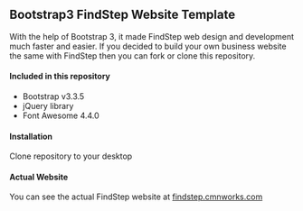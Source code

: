 ## Bootstrap3 FindStep Website Template
With the help of Bootstrap 3, it made FindStep web design and development much faster and easier.
If you decided to build your own business website the same with FindStep then you can fork or clone this repository.

#### Included in this repository
- Bootstrap v3.3.5
- jQuery library
- Font Awesome 4.4.0

#### Installation
Clone repository to your desktop

#### Actual Website
You can see the actual FindStep website at
[findstep.cmnworks.com](http://findstep.cmnworks.com)
